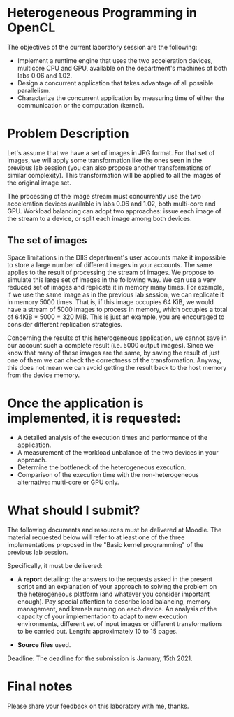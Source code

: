 # Heterogeneous Programming in OpenCL

The objectives of the current laboratory session are the following:
* Implement a runtime engine that uses the two acceleration devices, multicore CPU and GPU, available on the department's machines of both labs 0.06 and 1.02.
* Design a concurrent application that takes advantage of all possible parallelism. 
* Characterize the concurrent application by measuring time of either the communication or the computation (kernel).

# Problem Description
Let's assume that we have a set of images in JPG format. For that set of images, we will apply some transformation like the ones seen in the previous lab session (you can also propose another transformations of similar complexity). This transformation will be applied to all the images of the original image set. 

The processing of the image stream must concurrently use the two acceleration devices available in labs 0.06 and 1.02, both multi-core and GPU. Workload balancing can adopt two approaches: issue each image of the stream to a device, or split each image among both devices.


## The set of images
Space limitations in the DIIS department's user accounts make it impossible to store a large number of different images in your accounts. The same applies to the result of processing the stream of images. We propose to simulate this large set of images in the following way. We can use a very reduced set of images and replicate it in memory many times. For example, if we use the same image as in the previous lab session, we can replicate it in memory 5000 times. That is, if this image occupies 64 KiB, we would have a stream of 5000 images to process in memory, which occupies a total of 64KiB * 5000 = 320 MiB. This is just an example, you are encouraged to consider different replication strategies.

Concerning the results of this heterogeneous application, we cannot save in our account such a complete result (i.e. 5000 output images). Since we know that many of these images are the same, by saving the result of just one of them we can check the correctness of the transformation. Anyway, this does not mean we can avoid getting the result back to the host memory from the device memory.

# Once the application is implemented, it is requested: 
* A detailed analysis of the execution times and performance of the application.
* A measurement of the workload unbalance of the two devices in your approach.
* Determine the bottleneck of the heterogeneous execution.
* Comparison of the execution time with the non-heterogeneous alternative: multi-core or GPU only.

# What should I submit?

The following documents and resources must be delivered at Moodle. The material requested below will refer to at least one of the three implementations proposed in the "Basic kernel programming" of the previous lab session.

Specifically, it must be delivered:

* A **report** detailing: the answers to the requests asked in the present script and an explanation of your approach to solving the problem on the heterogeneous platform (and whatever you consider important enough). Pay special attention to describe load balancing, memory management, and kernels running on each device. An analysis of the capacity of your implementation to adapt to new execution environments, different set of input images or different transformations to be carried out. Length: approximately 10 to 15 pages. 

* **Source files** used.

Deadline: The deadline for the submission is January, 15th 2021.

# Final notes

Please share your feedback on this laboratory with me, thanks.

